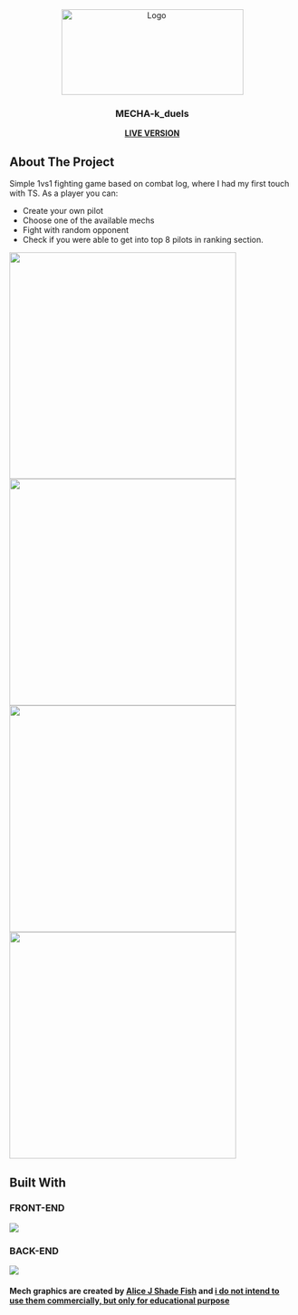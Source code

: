 

<div align="center">
  <a href="https://github.com/cymmGithub/MECHA-k_duels">
<div display="flex"   >
    <img src="https://i.imgur.com/X7za2Ds.png" alt="Logo" width="321" height="151">
  
  </div>
  </a>

<h3 align="center">MECHA-k_duels</h3>

  <p align="center">
    <a href="https://mecha-k-duels.herokuapp.com/"><strong>LIVE VERSION</strong></a>
  </p>
</div>



<!-- ABOUT THE PROJECT -->
## About The Project
Simple 1vs1 fighting game based on combat log, where I had my first touch with TS.
As a player you can:
* Create your own pilot
* Choose one of the available mechs
* Fight with random opponent 
* Check if you were able to get into top 8 pilots in ranking section.
<div display="flex">
 <img src="https://i.imgur.com/QUMbaAZ.jpg" width="400">
 <img src="https://i.imgur.com/WMJx774.jpg" width="400">
 <img src="https://i.imgur.com/6Rd4t1r.jpg" width="400">
 <img src="https://i.imgur.com/BLPKFai.jpg" width="400">
</div>



## Built With
<div display="flex">

### FRONT-END
<img src="https://skillicons.dev/icons?i=js,html,css" />

### BACK-END
<img src="https://skillicons.dev/icons?i=ts,express,mysql" />

  
#### Mech graphics are created by <a href='https://itch.io/profile/alicefish11'> Alice J Shade Fish</a> and <ins> i do not intend to use them commercially, but only for educational purpose</ins>
  
</div>




